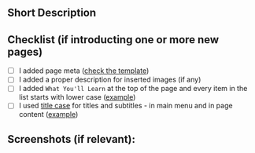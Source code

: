 ## Short Description
<!--- Shortly describe what this PR introduces. -->

## Checklist (if introducting one or more new pages)
- [ ] I added page meta ([check the template](https://titlecaseconverter.com/))
- [ ] I added a proper description for inserted images (if any)
- [ ] I added `What You'll Learn` at the top of the page and every item in the list starts with lower case ([example](http://localhost:3000/docs/how-to-guides/upgrade-webiny))
- [ ] I used [title case](https://titlecaseconverter.com/) for titles and subtitles - in main menu and in page content ([example](https://docs.webiny.com/docs/key-topics/deployment/iac-with-pulumi))

## Screenshots (if relevant):

